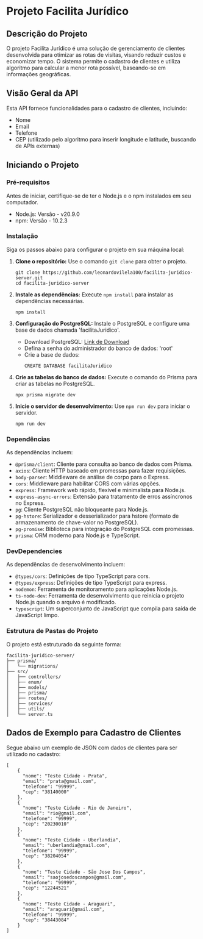 <!DOCTYPE html>
<html lang="pt">
<body>
    <h1>Projeto Facilita Jurídico</h1>
      <h2>Descrição do Projeto</h2>
    <p>O projeto Facilita Jurídico é uma solução de gerenciamento de clientes desenvolvida para otimizar as rotas de visitas, visando reduzir custos e economizar tempo. O sistema permite o cadastro de clientes e utiliza algoritmo para calcular a menor rota possível, baseando-se em informações geográficas.</p>
   <h2>Visão Geral da API</h2>
    <p>Esta API fornece funcionalidades para o cadastro de clientes, incluindo:</p>
    <ul>
        <li>Nome</li>
        <li>Email</li>
        <li>Telefone</li>
        <li>CEP (utilizado pelo algoritmo para inserir longitude e latitude, buscando de APIs externas)</li>
    </ul>
      <h2>Iniciando o Projeto</h2>
    <h3>Pré-requisitos</h3>
    <p>Antes de iniciar, certifique-se de ter o Node.js e o npm instalados em seu computador.</p>
    <ul>
        <li>Node.js: Versão - v20.9.0</li>
        <li>npm: Versão - 10.2.3</li>
    </ul>
      <h3>Instalação</h3>
    <p>Siga os passos abaixo para configurar o projeto em sua máquina local:</p>
    <ol>
        <li><strong>Clone o repositório:</strong> Use o comando <code>git clone</code> para obter o projeto.</li>
        <pre><code>git clone https://github.com/leonardovilela100/facilita-juridico-server.git
cd facilita-juridico-server</code></pre>
        <li><strong>Instale as dependências:</strong> Execute <code>npm install</code> para instalar as dependências necessárias.</li>
        <pre><code>npm install</code></pre>
        <li><strong>Configuração do PostgreSQL:</strong> Instale o PostgreSQL e configure uma base de dados chamada 'facilitaJuridico'.</li>
        <ul>
            <li>Download PostgreSQL: <a href="https://sbp.enterprisedb.com/getfile.jsp?fileid=1258792">Link de Download</a></li>
            <li>Defina a senha do administrador do banco de dados: 'root'</li>
            <li>Crie a base de dados:</li>
            <pre><code>CREATE DATABASE facilitaJuridico</code></pre>
        </ul>
        <li><strong>Crie as tabelas do banco de dados:</strong> Execute o comando do Prisma para criar as tabelas no PostgreSQL.</li>
        <pre><code>npx prisma migrate dev</code></pre>
        <li><strong>Inicie o servidor de desenvolvimento:</strong> Use <code>npm run dev</code> para iniciar o servidor.</li>
        <pre><code>npm run dev</code></pre>
    </ol>
    <h3>Dependências</h3>
<p>As dependências incluem:</p>
<ul>
    <li><code>@prisma/client</code>: Cliente para consulta ao banco de dados com Prisma.</li>
    <li><code>axios</code>: Cliente HTTP baseado em promessas para fazer requisições.</li>
    <li><code>body-parser</code>: Middleware de análise de corpo para o Express.</li>
    <li><code>cors</code>: Middleware para habilitar CORS com várias opções.</li>
    <li><code>express</code>: Framework web rápido, flexível e minimalista para Node.js.</li>
    <li><code>express-async-errors</code>: Extensão para tratamento de erros assíncronos no Express.</li>
    <li><code>pg</code>: Cliente PostgreSQL não bloqueante para Node.js.</li>
    <li><code>pg-hstore</code>: Serializador e desserializador para hstore (formato de armazenamento de chave-valor no PostgreSQL).</li>
    <li><code>pg-promise</code>: Biblioteca para integração do PostgreSQL com promessas.</li>
    <li><code>prisma</code>: ORM moderno para Node.js e TypeScript.</li></ul>
<h3>DevDependencies</h3>
<p>As dependências de desenvolvimento incluem:</p>
<ul>
    <li><code>@types/cors</code>: Definições de tipo TypeScript para cors.</li>
    <li><code>@types/express</code>: Definições de tipo TypeScript para express.</li>
    <li><code>nodemon</code>: Ferramenta de monitoramento para aplicações Node.js.</li>
    <li><code>ts-node-dev</code>: Ferramenta de desenvolvimento que reinicia o projeto Node.js quando o arquivo é modificado.</li>
    <li><code>typescript</code>: Um superconjunto de JavaScript que compila para saída de JavaScript limpo.</li>
</ul>
      <h3>Estrutura de Pastas do Projeto</h3>
    <p>O projeto está estruturado da seguinte forma:</p>
    <pre><code>facilita-juridico-server/
├── prisma/
│   └── migrations/
├── src/
│   ├── controllers/
│   ├── enum/
│   ├── models/
│   ├── prisma/
│   ├── routes/
│   ├── services/
│   ├── utils/    
│   └── server.ts
</code></pre>
<h2>Dados de Exemplo para Cadastro de Clientes</h2>
    <p>Segue abaixo um exemplo de JSON com dados de clientes para ser utilizado no cadastro:</p>
    <pre><code>[
    {
      "nome": "Teste Cidade - Prata",
      "email": "prata@gmail.com",
      "telefone": "99999",
      "cep": "38140000"
    },
    {
      "nome": "Teste Cidade - Rio de Janeiro",
      "email": "rio@gmail.com",
      "telefone": "99999",
      "cep": "20230010"
    },
    {
      "nome": "Teste Cidade - Uberlandia",
      "email": "uberlandia@gmail.com",
      "telefone": "99999",
      "cep": "38204054"
    },
    {
      "nome": "Teste Cidade - São Jose Dos Campos",
      "email": "saojosedoscampos@gmail.com",
      "telefone": "99999",
      "cep": "12244521"
    },
    {
      "nome": "Teste Cidade - Araguari",
      "email": "araguari@gmail.com",
      "telefone": "99999",
      "cep": "38443084"
    }
]</code></pre>
</body>
</html>
